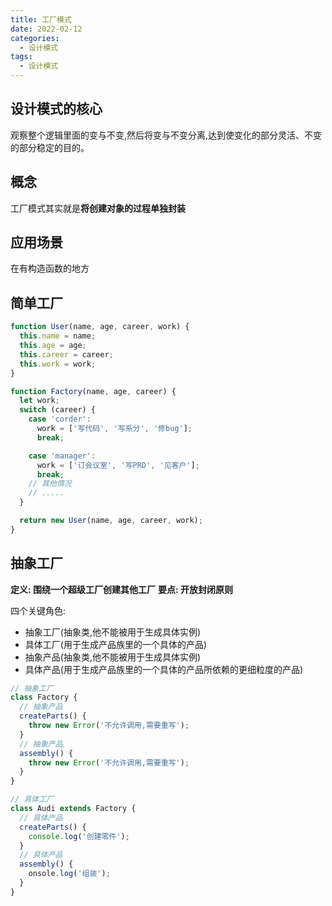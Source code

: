 ```yaml
---
title: 工厂模式
date: 2022-02-12
categories: 
  - 设计模式
tags: 
  - 设计模式
---
```


## 设计模式的核心

观察整个逻辑里面的变与不变,然后将变与不变分离,达到使变化的部分灵活、不变的部分稳定的目的。

## 概念

工厂模式其实就是**将创建对象的过程单独封装**

## 应用场景

在有构造函数的地方

## 简单工厂

```js
function User(name, age, career, work) {
  this.name = name;
  this.age = age;
  this.career = career;
  this.work = work;
}

function Factory(name, age, career) {
  let work;
  switch (career) {
    case 'corder':
      work = ['写代码', '写系分', '修bug'];
      break;

    case 'manager':
      work = ['订会议室', '写PRD', '见客户'];
      break;
    // 其他情况
    // .....
  }

  return new User(name, age, career, work);
}
```

## 抽象工厂

**定义: 围绕一个超级工厂创建其他工厂**
**要点: 开放封闭原则**

四个关键角色:

- 抽象工厂(抽象类,他不能被用于生成具体实例)
- 具体工厂(用于生成产品族里的一个具体的产品)
- 抽象产品(抽象类,他不能被用于生成具体实例)
- 具体产品(用于生成产品族里的一个具体的产品所依赖的更细粒度的产品)

```js
// 抽象工厂
class Factory {
  // 抽象产品
  createParts() {
    throw new Error('不允许调用,需要重写');
  }
  // 抽象产品
  assembly() {
    throw new Error('不允许调用,需要重写');
  }
}

// 具体工厂
class Audi extends Factory {
  // 具体产品
  createParts() {
    console.log('创建零件');
  }
  // 具体产品
  assembly() {
    onsole.log('组装');
  }
}
```
